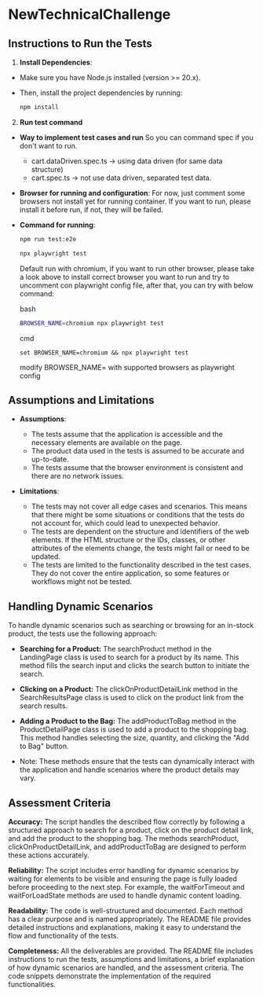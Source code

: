 # NewTechnicalChallenge

## Instructions to Run the Tests

1. **Install Dependencies**:

- Make sure you have Node.js installed (version >= 20.x).
- Then, install the project dependencies by running:

  ```sh
  npm install
  ```

2. **Run test command**

- **Way to implement test cases and run** So you can command spec if you don't want to run.

  - cart.dataDriven.spec.ts -> using data driven (for same data structure)
  - cart.spec.ts -> not use data driven, separated test data.

- **Browser for running and configuration**: For now, just comment some browsers not install yet for running container. If you want to run, please install it before run, if not, they will be failed.

- **Command for running**:

  ```sh
  npm run test:e2e
  ```

  ```sh
  npx playwright test
  ```

  Default run with chromium, if you want to run other browser, please take a look above to install correct browser you want to run and try to uncomment con playwright config file, after that, you can try with below command:

  bash

  ```sh
  BROWSER_NAME=chromium npx playwright test
  ```

  cmd

  ```
  set BROWSER_NAME=chromium && npx playwright test
  ```

  modify BROWSER_NAME=<variable> with supported browsers as playwright config

## Assumptions and Limitations

- **Assumptions**:

  - The tests assume that the application is accessible and the necessary elements are available on the page.
  - The product data used in the tests is assumed to be accurate and up-to-date.
  - The tests assume that the browser environment is consistent and there are no network issues.

- **Limitations**:
  - The tests may not cover all edge cases and scenarios. This means that there might be some situations or conditions that the tests do not account for, which could lead to unexpected behavior.
  - The tests are dependent on the structure and identifiers of the web elements. If the HTML structure or the IDs, classes, or other attributes of the elements change, the tests might fail or need to be updated.
  - The tests are limited to the functionality described in the test cases. They do not cover the entire application, so some features or workflows might not be tested.

## Handling Dynamic Scenarios

To handle dynamic scenarios such as searching or browsing for an in-stock product, the tests use the following approach:

- **Searching for a Product:** The searchProduct method in the LandingPage class is used to search for a product by its name. This method fills the search input and clicks the search button to initiate the search.

- **Clicking on a Product:** The clickOnProductDetailLink method in the SearchResultsPage class is used to click on the product link from the search results.

- **Adding a Product to the Bag:** The addProductToBag method in the ProductDetailPage class is used to add a product to the shopping bag. This method handles selecting the size, quantity, and clicking the "Add to Bag" button.

- Note: These methods ensure that the tests can dynamically interact with the application and handle scenarios where the product details may vary.

## Assessment Criteria

**Accuracy:**
The script handles the described flow correctly by following a structured approach to search for a product, click on the product detail link, and add the product to the shopping bag. The methods searchProduct, clickOnProductDetailLink, and addProductToBag are designed to perform these actions accurately.

**Reliability:**
The script includes error handling for dynamic scenarios by waiting for elements to be visible and ensuring the page is fully loaded before proceeding to the next step. For example, the waitForTimeout and waitForLoadState methods are used to handle dynamic content loading.

**Readability:**
The code is well-structured and documented. Each method has a clear purpose and is named appropriately. The README file provides detailed instructions and explanations, making it easy to understand the flow and functionality of the tests.

**Completeness:**
All the deliverables are provided. The README file includes instructions to run the tests, assumptions and limitations, a brief explanation of how dynamic scenarios are handled, and the assessment criteria. The code snippets demonstrate the implementation of the required functionalities.
